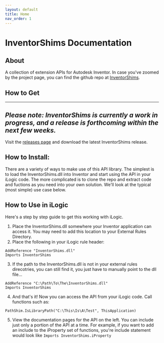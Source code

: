 ```yaml
---
layout: default
title: Home
nav_order: 1
---
```


# InventorShims Documentation

## About

A collection of extension APIs for Autodesk Inventor.  In case you've zoomed by the project page, you can find the github repo at [InventorShims](https://github.com/InventorCode/InventorShims).

## How to Get

---
*Please note: InventorShims is currently a work in progress, and a release is forthcoming within the next few weeks.*
---

Visit the [releases page](https://github.com/InventorCode/InventorShims/releases) and download the latest InventorShims release.

## How to Install:

There are a variety of ways to make use of this API library.  The simplest is to load the InventorShims.dll into Inventor and start using the API in your iLogic code.  The more complicated is to clone the repo and extract code and fuctions as you need into your own solution.  We'll look at the typical (most simple) use case below.

## How to Use in iLogic

Here's a step by step guide to get this working with iLogic.

1. Place the InventorShims.dll somewhere your Inventor application can access it.  You may need to add this location to your External Rules Directory.
2. Place the following in your iLogic rule header:

```VB
AddReference "InventorShims.dll"
Imports InventorShims
```

3. If the path to the InventorShims.dll is not in your external rules direcotries, you can still find it, you just have to manually point to the dll file...

```VB
AddReference "C:\Path\To\The\InventorShims.dll"
Imports InventorShims
```

4. And that's it!  Now you can access the API from your iLogic code.  Call functions such as:

```VB
PathShim.IsLibraryPath("C:\This\Is\A\Test", ThisApplication)
```

5. View the documentation pages for the API on the left.  You can include just only a portion of the API at a time.  For example, if you want to add an include to the iProperty set of functions, you're include statement would look like `Imports InventorShims.iProperty`


